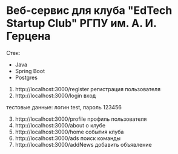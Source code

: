 # Веб-сервис для клуба "EdTech Startup Club" РГПУ им. А. И. Герцена
Стек: 
* Java
* Spring Boot
* Postgres

1. http://localhost:3000/register
регистрация пользователя
2. http://localhost:3000/login вход

тестовые данные: логин test, пароль 123456

3. http://localhost:3000/profile профиль пользователя
4. http://localhost:3000/about о клубе
5. http://localhost:3000/home события клуба
6. http://localhost:3000/ads поиск команды
7. http://localhost:3000/addNews добавить объявление
